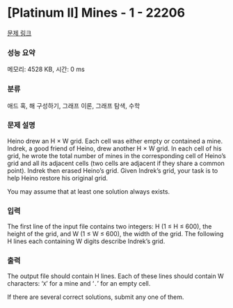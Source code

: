 # [Platinum II] Mines - 1 - 22206 

[문제 링크](https://www.acmicpc.net/problem/22206) 

### 성능 요약

메모리: 4528 KB, 시간: 0 ms

### 분류

애드 혹, 해 구성하기, 그래프 이론, 그래프 탐색, 수학

### 문제 설명

<p>Heino drew an H × W grid. Each cell was either empty or contained a mine. Indrek, a good friend of Heino, drew another H × W grid. In each cell of his grid, he wrote the total number of mines in the corresponding cell of Heino’s grid and all its adjacent cells (two cells are adjacent if they share a common point). Indrek then erased Heino’s grid. Given Indrek’s grid, your task is to help Heino restore his original grid.</p>

<p>You may assume that at least one solution always exists.</p>

### 입력 

 <p>The first line of the input file contains two integers: H (1 ≤ H ≤ 600), the height of the grid, and W (1 ≤ W ≤ 600), the width of the grid. The following H lines each containing W digits describe Indrek’s grid.</p>

### 출력 

 <p>The output file should contain H lines. Each of these lines should contain W characters: ‘<code>X</code>’ for a mine and ‘<code>.</code>’ for an empty cell.</p>

<p>If there are several correct solutions, submit any one of them.</p>

